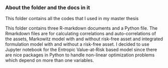 ### About the folder and the docs in it
This folder contains all the codes that I used in my master thesis

This folder contains three R-markdown documents and a Python file. The Rmarkdown files are for calculating correlations and auto-correlations of the assets, Markowitz model with and without risk-free asset and integrated formulation model with and without a risk-free asset. I decided to use Jupyter notebook for the Entropic Value-at-Risk based model since there are nice packages in Python to handle non-linear optimization problems which depend on more than one variables.

